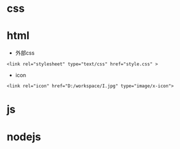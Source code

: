 # css

# html
* 外部css
```
<link rel="stylesheet" type="text/css" href="style.css" >
```
* icon
```
<link rel="icon" href="D:/workspace/I.jpg" type="image/x-icon">
```

# js


# nodejs

